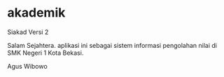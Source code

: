 akademik
========

Siakad Versi 2

Salam Sejahtera. aplikasi ini sebagai sistem informasi pengolahan nilai di SMK Negeri 1 Kota Bekasi.

Agus Wibowo